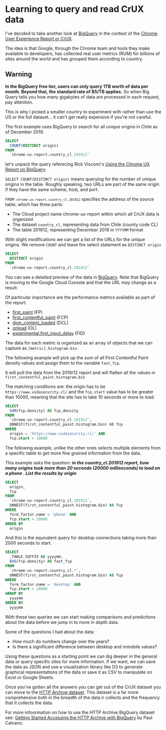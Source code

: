 # Learning to query and read CrUX data

I've decided to take another look at [BigQuery](https://cloud.google.com/bigquery/) in the context of the [Chrome User Experience Report or CrUX](https://developers.google.com/web/tools/chrome-user-experience-report/).

The idea is that Google, through the Chrome team and tools they make available to developers, has collected real user metrics (RUM) for billions of sites around the world and has grouped them according to country.

<div class="message danger">

<h2>Warning</h2>

<p><strong>In the BigQuery free tier,  users can only query 1TB worth of data per month. Beyond that, the standard rate of $5/TB applies.</strong> So when Big Query tells you how many gigabytes of data are processed in each request, pay attention.</p>
<p></p>
<p style="text-indent: 0">This is why I picked a smaller country to experiment with rather than use the US or the full dataset... it can't get really expensive if you're not careful.</p>
</div>

The first example uses BigQuery to search for all unique origins in Chile as of December 2019.

```sql
SELECT
  COUNT(DISTINCT origin)
FROM
  `chrome-ux-report.country_cl.201912`
```

let's unpack the query referecing Rick Viscomi's [Using the Chrome UX Report on BigQuery](https://web.dev/chrome-ux-report-bigquery/)

`SELECT COUNT(DISTINCT origin)` means querying for the number of unique origins in the table. Roughly speaking, two URLs are part of the same origin if they have the same scheme, host, and port.

<code>FROM `chrome-ux-report.country_cl.201912`</code> specifies the address of the source table, which has three parts:

* The Cloud project name chrome-ux-report within which all CrUX data is organized
* The dataset `country_cl`, representing data from Chile (county code CL)
* The table 201912, representing December 2019 in `YYYYMM` format

With slight modifications we can get a list of the URLs for the unique origins. We remove `COUNT` and leave the select statement as `DISTINCT origin`

```sql
SELECT
  DISTINCT origin
FROM
  `chrome-ux-report.country_cl.201912`
```

You can see a detailed preview of the data in [BigQuery](https://bigquery.cloud.google.com/table/chrome-ux-report:country_cl.201912?tab=preview). Note that BigQuery is moving to the Google Cloud Console and that the URL may change as a result.

Of particular importance are the performance metrics available as part of the report:

* [first_paint](https://developers.google.com/web/fundamentals/performance/user-centric-performance-metrics) (FP)
* [first_contentful_paint](https://web.dev/first-contentful-paint/) (FCP)
* [dom_content_loaded](https://developer.mozilla.org/en-US/docs/Web/API/Window/DOMContentLoaded_event) (DCL)
* [onload](https://developer.mozilla.org/en-US/docs/Web/API/Window/load_event) (OL)
* [experimental.first_input_delay](https://developers.google.com/web/updates/2018/05/first-input-delay) (FID)

The data for each metric is organized as an array of objects that we can capture as `[metric].histogram.bin`.

The following example will pick up the sum of all First Contentful Paint density values and assign them to the variable `fast_fcp`.

It will pull the data from the 2019/12 report and will flatten all the values in `first_contentful_paint.histogram.bin`

The matching conditions are: the origin has to be `https://www.vidasecurity.cl/` and the `fcp.start` value has to be greater than 10000, meaning that the site has to take 10 seconds or more to load.

```sql
SELECT
  SUM(fcp.density) AS fcp_density
FROM
  `chrome-ux-report.country_cl.201912`,
  UNNEST(first_contentful_paint.histogram.bin) AS fcp
WHERE
  origin = 'https://www.vidasecurity.cl/' AND
  fcp.start > 10000
```

The following example, unlike the other ones selects multiple elements from a specific table to get more fine grained information from the data.

This example asks the question: ***in the  country_cl.201912 report, how many origins took more than 20 seconds (20000 milliseconds) to load on a phone . List the results by origin***

```sql
SELECT
  origin,
  fcp
FROM
  `chrome-ux-report.country_cl.201912`,
  UNNEST(first_contentful_paint.histogram.bin) AS fcp
WHERE
  form_factor.name = 'phone' AND
  fcp.start > 20000
ORDER BY
  origin
```

And this is the equivalent query for desktop connections taking more than 2000 seconds to start.

```sql
SELECT
  _TABLE_SUFFIX AS yyyymm,
  AVG(fcp.density) AS fast_fcp
FROM
  `chrome-ux-report.country_cl.*`,
  UNNEST(first_contentful_paint.histogram.bin) AS fcp
WHERE
  form_factor.name = 'desktop' AND
  fcp.start > 20000
GROUP BY
  yyyymm
ORDER BY
  yyyymm
```

With these two queries we can start making comparisons and predictions about the data before we jump in to more in depth data.

Some of the questions I had about the data:

* How much do numbers change over the years?
* Is there a significant difference between desktop and mmobile values?

Using these questions as a starting point we can dig deeper in the general data or query specific sites for more information. If we want, we can save the data as JSON and use a visualization library like D3 to generate graphical representations of the data or save it as CSV to manipulate on Excel or Google Sheets.

Once you've gotten all the answers you can get out of the CrUX dataset you can move to the [HTTP Archive dataset](https://bigquery.cloud.google.com/dataset/httparchive:pages). This dataset is a far more comprehensive both in the breadth of the data ir collects and the frequency that it collects the data.

For more infoormation on how to use the HTTP Archive BigQuery dataset see: [Getting Started Accessing the HTTP Archive with BigQuery](https://github.com/HTTPArchive/httparchive.org/blob/master/docs/gettingstarted_bigquery.md) by Paul Calvano.
